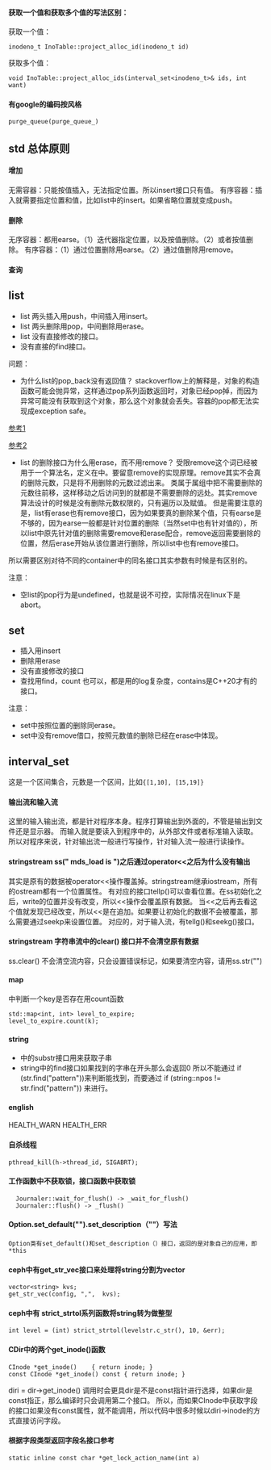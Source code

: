 #### 获取一个值和获取多个值的写法区别：

获取一个值：
```
inodeno_t InoTable::project_alloc_id(inodeno_t id) 
```
获取多个值：
```
void InoTable::project_alloc_ids(interval_set<inodeno_t>& ids, int want) 
```

#### 有google的编码按风格

```
purge_queue(purge_queue_)
```


## std 总体原则

#### 增加

无需容器：只能按值插入，无法指定位置。所以insert接口只有值。
有序容器：插入就需要指定位置和值，比如list中的insert。如果省略位置就变成push。

#### 删除

无序容器：都用earse。（1）迭代器指定位置，以及按值删除。（2）或者按值删除。
有序容器：（1）通过位置删除用earse。（2）通过值删除用remove。

#### 查询

## list

* list 两头插入用push，中间插入用insert。
* list 两头删除用pop，中间删除用erase。
* list 没有直接修改的接口。
* 没有直接的find接口。

问题：

* 为什么list的pop_back没有返回值？
stackoverflow上的解释是，对象的构造函数可能会抛异常，这样通过pop系列函数返回时，对象已经pop掉，而因为异常可能没有获取到这个对象，那么这个对象就会丢失。容器的pop都无法实现成exception safe。

[参考1](https://stackoverflow.com/questions/12600330/pop-back-return-value)

[参考2](http://www.gotw.ca/gotw/008.htm)

* list 的删除接口为什么用erase，而不用remove？
受限remove这个词已经被用于一个算法名，定义在<algorithm>中。要留意remove的实现原理。remove其实不会真的删除元数，只是将不用删除的元数过滤出来。
类属于属组中把不需要删除的元数往前移，这样移动之后访问到的就都是不需要删除的远处。其实remove算法设计的时候是没有删除元数权限的，只有遍历以及赋值。
但是需要注意的是，list有erase也有remove接口，因为如果要真的删除某个值，只有earse是不够的，因为earse一般都是针对位置的删除（当然set中也有针对值的），所以list中原先针对值的删除需要remove和erase配合，remove返回需要删除的位置，然后erase开始从该位置进行删除，所以list中也有remove接口。
    
所以需要区别对待不同的container中的同名接口其实参数有时候是有区别的。

注意：
* 空list的pop行为是undefined，也就是说不可控，实际情况在linux下是 abort。

## set

* 插入用insert
* 删除用erase
* 没有直接修改的接口
* 查找用find，count 也可以，都是用的log复杂度，contains是C++20才有的接口。

注意：

* set中按照位置的删除同erase。
* set中没有remove借口，按照元数值的删除已经在erase中体现。

## interval_set

这是一个区间集合，元数是一个区间，比如```{[1,10], [15,19]}```


#### 输出流和输入流

这里的输入输出流，都是针对程序本身。程序打算输出到外面的，不管是输出到文件还是显示器。
而输入就是要读入到程序中的，从外部文件或者标准输入读取。
所以对程序来说，针对输出流一般进行写操作，针对输入流一般进行读操作。

#### stringstream ss(" mds_load is ")之后通过operator<<之后为什么没有输出

其实是原有的数据被operator<<操作覆盖掉。stringstream继承iostream，所有的ostream都有一个位置属性。
有对应的接口tellp()可以查看位置。在ss初始化之后，write的位置并没有改变，所以<<操作会覆盖原有数据。
当<<之后再去看这个值就发现已经改变，所以<<是在追加。如果要让初始化的数据不会被覆盖，那么需要通过seekp来设置位置。
对应的，对于输入流，有tellg()和seekg()接口。

#### stringstream 字符串流中的clear() 接口并不会清空原有数据

ss.clear() 不会清空流内容，只会设置错误标记，如果要清空内容，请用ss.str("")

#### map

中判断一个key是否存在用count函数
```
std::map<int, int> level_to_expire;
level_to_expire.count(k);
```

#### string

* 中的substr接口用来获取子串
* string中的find接口如果找到的字串在开头那么会返回0
所以不能通过 if (str.find("pattern"))来判断能找到，而要通过 if (string::npos != str.find("pattern")) 来进行。


#### english

HEALTH_WARN
HEALTH_ERR


#### 自杀线程
```
pthread_kill(h->thread_id, SIGABRT);
```

#### 工作函数中不获取锁，接口函数中获取锁

```
  Journaler::wait_for_flush() -> _wait_for_flush()
  Journaler::flush() -> _flush()
```

#### Option.set_default("").set_description（""）写法
 
    Option类有set_default()和set_description（）接口，返回的是对象自己的应用，即*this

#### ceph中有get_str_vec接口来处理将string分割为vector

    vector<string> kvs;
    get_str_vec(config, ",",  kvs);
    
 #### ceph中有 strict_strtol系列函数将string转为做整型
 
    int level = (int) strict_strtol(levelstr.c_str(), 10, &err);
    
 #### CDir中的两个get_inode()函数
 
    CInode *get_inode()    { return inode; }
    const CInode *get_inode() const { return inode; }
  
  diri = dir->get_inode() 调用时会更具dir是不是const指针进行选择，如果dir是const指正，那么编译时只会调用第二个接口。
  所以，而如果CInode中获取字段的接口如果没有const属性，就不能调用，所以代码中很多时候以diri->inode的方式直接访问字段。
  
  #### 根据字段类型返回字段名接口参考
  
    static inline const char *get_lock_action_name(int a)
    
